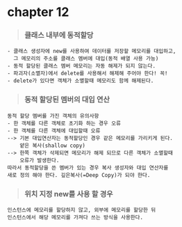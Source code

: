 # chapter 12

> ### 클래스 내부에 동적할당
    
    - 클래스 생성자에 new를 사용하여 데이터를 저장할 메모리를 대입하고,
      그 메모리의 주소를 클래스 멤버에 대입(동적 배열 사용 가능)
    - 동적 할당된 클래스 멤버 메모리는 자동 해제가 되지 않는다.
    - 파괴자(소멸자)에서 delete를 사용해서 해제해 주어야 한다! 꼭!
    - delete가 있다면 객체가 소멸할때 메모리도 함께 해제된다.

> ### 동적 할당된 멤버의 대입 연산
    동적 할당 멤버를 가진 객체의 유의사항
    - 한 객체를 다른 객체로 초기화 하는 경우 오류
    - 한 객체를 다른 객체에 대입할때 오류
    --> 기본 대입연산자는 동적할당인 경우 같은 메모리를 가리키게 된다.
        얕은 복사(shallow copy)
    --> 한쪽 객체가 삭제되면 메모리가 해제 되므로 다른 객체가 소멸할때
        오류가 발생한다.
    따라서 동적할당을 쓴 멤버가 있는 경우 복사 생성자와 대입 연산자를
    새로 정의 해야 한다. 깊은복사(=Deep Copy)가 되야 한다.

> ### 위치 지정 new를 사용 할 경우
    인스턴스에 메모리를 할당하지 않고, 외부에 메모리를 할당한 뒤
    인스턴스에서 해당 메모리를 가져다 쓰는 방식을 사용한다.

